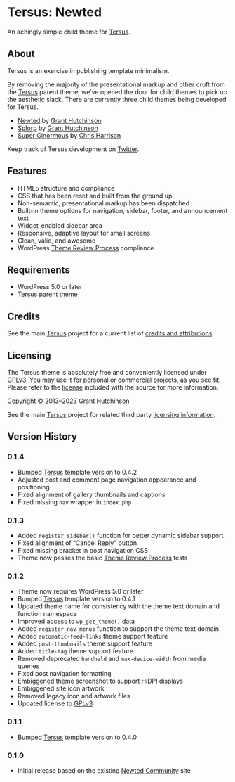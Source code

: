 
# Tersus: Newted

An achingly simple child theme for [Tersus](https://github.com/splorp/tersus/).


## About

Tersus is an exercise in publishing template minimalism.

By removing the majority of the presentational markup and other cruft from the [Tersus](https://github.com/splorp/tersus/) parent theme, we’ve opened the door for child themes to pick up the aesthetic slack. There are currently three child themes being developed for Tersus.

+ [Newted](https://github.com/splorp/newted/) by [Grant Hutchinson](https://splorp.me/)
+ [Splorp](https://github.com/splorp/splorp/) by [Grant Hutchinson](https://splorp.me/)
+ [Super Ginormous](https://github.com/cdharrison/super-ginormous) by [Chris Harrison](http://cdharrison.com/)

Keep track of Tersus development on [Twitter](https://twitter.com/tersustheme).


## Features

+ HTML5 structure and compliance
+ CSS that has been reset and built from the ground up
+ Non-semantic, presentational markup has been dispatched
+ Built-in theme options for navigation, sidebar, footer, and announcement text
+ Widget-enabled sidebar area
+ Responsive, adaptive layout for small screens
+ Clean, valid, and awesome
+ WordPress [Theme Review Process](https://make.wordpress.org/themes/handbook/review/) compliance


## Requirements

* WordPress 5.0 or later
* [Tersus](https://github.com/splorp/tersus/) parent theme


## Credits

See the main [Tersus](https://github.com/splorp/tersus/) project for a current list of [credits and attributions](https://github.com/splorp/tersus/#credits).


## Licensing

The Tersus theme is absolutely free and conveniently licensed under [GPLv3](https://www.gnu.org/licenses/gpl-3.0.html). You may use it for personal or commercial projects, as you see fit. Please refer to the [license](https://github.com/splorp/tersus/blob/master/license.txt) included with the source for more information.

Copyright © 2013–2023 Grant Hutchinson

See the main [Tersus](https://github.com/splorp/tersus/) project for related third party [licensing information](https://github.com/splorp/tersus/#licensing).


## Version History

### 0.1.4

+ Bumped [Tersus](https://github.com/splorp/tersus/) template version to 0.4.2
+ Adjusted post and comment page navigation appearance and positioning
+ Fixed alignment of gallery thumbnails and captions
+ Fixed missing `nav` wrapper in `index.php`

### 0.1.3

+ Added `register_sidebar()` function for better dynamic sidebar support
+ Fixed alignment of “Cancel Reply” button
+ Fixed missing bracket in post navigation CSS
+ Theme now passes the basic [Theme Review Process](https://make.wordpress.org/themes/handbook/review/) tests

### 0.1.2

+ Theme now requires WordPress 5.0 or later
+ Bumped [Tersus](https://github.com/splorp/tersus/) template version to 0.4.1
+ Updated theme name for consistency with the theme text domain and function namespace
+ Improved access to `wp_get_theme()` data
+ Added `register_nav_menus` function to support the theme text domain
+ Added `automatic-feed-links` theme support feature
+ Added `post-thumbnails` theme support feature
+ Added `title-tag` theme support feature
+ Removed deprecated `handheld` and `max-device-width` from media queries
+ Fixed post navigation formatting
+ Embiggened theme screenshot to support HiDPI displays
+ Embiggened site icon artwork
+ Removed legacy icon and artwork files
+ Updated license to [GPLv3](https://www.gnu.org/licenses/gpl-3.0.html)

### 0.1.1

+ Bumped [Tersus](https://github.com/splorp/tersus/) template version to 0.4.0

### 0.1.0

+ Initial release based on the existing [Newted Community](https://newted.org/) site
